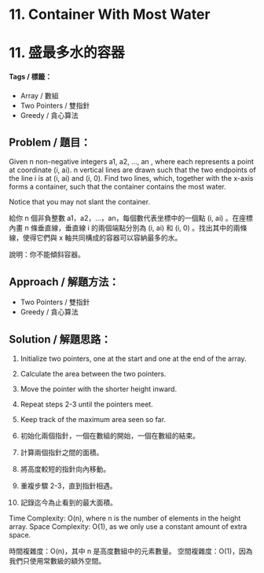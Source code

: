 # 11. Container With Most Water
# 11. 盛最多水的容器

#### Tags / 標籤：
- Array / 數組
- Two Pointers / 雙指針
- Greedy / 貪心算法

## Problem / 題目：
Given n non-negative integers a1, a2, ..., an , where each represents a point at coordinate (i, ai). n vertical lines are drawn such that the two endpoints of the line i is at (i, ai) and (i, 0). Find two lines, which, together with the x-axis forms a container, such that the container contains the most water.

Notice that you may not slant the container.

給你 n 個非負整數 a1，a2，...，an，每個數代表坐標中的一個點 (i, ai) 。在座標內畫 n 條垂直線，垂直線 i 的兩個端點分別為 (i, ai) 和 (i, 0) 。找出其中的兩條線，使得它們與 x 軸共同構成的容器可以容納最多的水。

說明：你不能傾斜容器。

## Approach / 解題方法：
- Two Pointers / 雙指針
- Greedy / 貪心算法

## Solution / 解題思路： 
1. Initialize two pointers, one at the start and one at the end of the array.
2. Calculate the area between the two pointers.
3. Move the pointer with the shorter height inward.
4. Repeat steps 2-3 until the pointers meet.
5. Keep track of the maximum area seen so far.

1. 初始化兩個指針，一個在數組的開始，一個在數組的結束。
2. 計算兩個指針之間的面積。
3. 將高度較短的指針向內移動。
4. 重複步驟 2-3，直到指針相遇。
5. 記錄迄今為止看到的最大面積。

Time Complexity: O(n), where n is the number of elements in the height array.
Space Complexity: O(1), as we only use a constant amount of extra space.

時間複雜度：O(n)，其中 n 是高度數組中的元素數量。
空間複雜度：O(1)，因為我們只使用常數級的額外空間。
